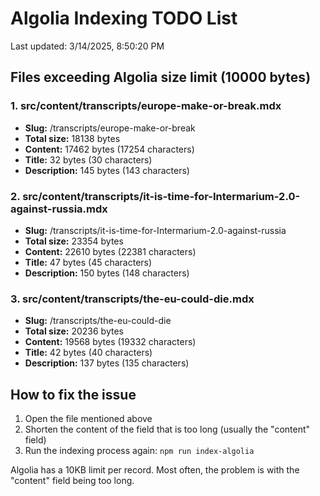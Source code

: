 # Algolia Indexing TODO List

Last updated: 3/14/2025, 8:50:20 PM

## Files exceeding Algolia size limit (10000 bytes)

### 1. src/content/transcripts/europe-make-or-break.mdx

- **Slug:** /transcripts/europe-make-or-break
- **Total size:** 18138 bytes
- **Content:** 17462 bytes (17254 characters)
- **Title:** 32 bytes (30 characters)
- **Description:** 145 bytes (143 characters)

### 2. src/content/transcripts/it-is-time-for-Intermarium-2.0-against-russia.mdx

- **Slug:** /transcripts/it-is-time-for-Intermarium-2.0-against-russia
- **Total size:** 23354 bytes
- **Content:** 22610 bytes (22381 characters)
- **Title:** 47 bytes (45 characters)
- **Description:** 150 bytes (148 characters)

### 3. src/content/transcripts/the-eu-could-die.mdx

- **Slug:** /transcripts/the-eu-could-die
- **Total size:** 20236 bytes
- **Content:** 19568 bytes (19332 characters)
- **Title:** 42 bytes (40 characters)
- **Description:** 137 bytes (135 characters)

## How to fix the issue

1. Open the file mentioned above
2. Shorten the content of the field that is too long (usually the "content" field)
3. Run the indexing process again: `npm run index-algolia`

Algolia has a 10KB limit per record. Most often, the problem is with the "content" field being too long.
